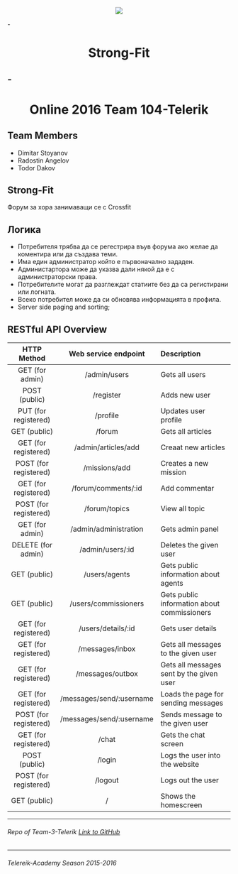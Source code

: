  <p align="center"><a href="http://telerikacademy.com//"><img src="https://github.com/tddold/Telerik-Academy/blob/master/Programming%20with%20C%23/1.%20C%23%20Fundamentals%20I/Presentation/Telerik.png" /></a></p>
 
-<h1 align="center">Strong-Fit</h1>

-<h1 align="center"> Online 2016 Team 104-Telerik</h1>
---

## Team Members
* Dimitar Stoyanov
* Radostin Angelov
* Todor Dakov

## Strong-Fit

Форум за хора занимаващи се с Crossfit

## Логика 

 -	Потребителя трябва да се регестрира въув форума ако желае да коментира или да създава теми.
 - 	Има един администратор който е първоначално зададен.
 -	Администартора може да указва дали някой да е с администраторски права.
 -	Потребителите могат да разглеждат статиите без да са регистирани или логната. 
 -	Всеко потребител може да си обновява информацията в профила.
 - Server side paging and sorting;

 ## RESTful API Overview
| HTTP Method | Web service endpoint | Description |
|:----------:|:-----------:|:-------------|
|GET (for admin) | /admin/users | Gets all users |
|POST (public) | /register | Adds new user 
|PUT (for registered)| /profile | Updates user profile |
|GET (public)|/forum|Gets all articles|
|GET (for registered)|/admin/articles/add|Creaat new articles|
|POST (for registered)|/missions/add|Creates a new mission|
|GET (for registered)|/forum/comments/:id|Add commentar|
|POST (for registered)|/forum/topics|View all topic|
|GET (for admin)|/admin/administration|Gets admin panel|
|DELETE (for admin)|/admin/users/:id|Deletes the given user|
|GET (public)|/users/agents|Gets public information about agents|
|GET (public)|/users/commissioners|Gets public information about commissioners|
|GET (for registered)|/users/details/:id|Gets user details|
|GET (for registered)|/messages/inbox|Gets all messages to the given user|
|GET (for registered)|/messages/outbox|Gets all messages sent by the given user|
|GET (for registered)|/messages/send/:username|Loads the page for sending messages|
|POST (for registered)|/messages/send/:username|Sends message to the given user|
|GET (for registered)|/chat|Gets the chat screen|
|POST (public) |/login|Logs the user into the website|
|POST (for registered)|/logout|Logs out the user|
|GET (public) |/ |Shows the homescreen|

- - - - 

###### Repo of Team-3-Telerik [Link to GitHub](https://github.com/End-to-End-JS-Teamwork/Strong-Fit)

- - - -

###### Telereik-Academy Season 2015-2016 
